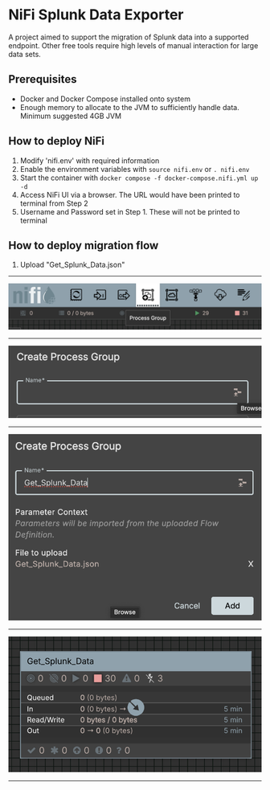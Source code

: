 
# NiFi Splunk Data Exporter

A project aimed to support the migration of Splunk data into a supported endpoint. Other free tools require high levels of manual interaction for large data sets.

## Prerequisites
- Docker and Docker Compose installed onto system
- Enough memory to allocate to the JVM to sufficiently handle data. Minimum suggested 4GB JVM


## How to deploy NiFi
1. Modify 'nifi.env' with required information
2. Enable the environment variables with ```source nifi.env``` or ```. nifi.env```
3. Start the container with ```docker compose -f docker-compose.nifi.yml up -d```
4. Access NiFi UI via a browser. The URL would have been printed to terminal from Step 2
5. Username and Password set in Step 1. These will not be printed to terminal

## How to deploy migration flow
1. Upload "Get_Splunk_Data.json"
***
![Alt text](images/add_process_group.png) 
***
![Alt text](images/browse_files.png) 
***
![Alt text](images/upload_file.png) 
***
![Alt text](images/added_process_group.png)
*** 
